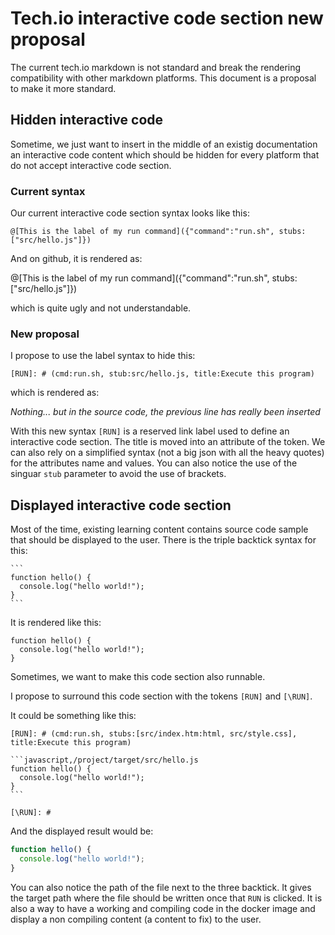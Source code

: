 # Tech.io interactive code section new proposal

The current tech.io markdown is not standard and break the rendering compatibility with other markdown platforms.
This document is a proposal to make it more standard.

## Hidden interactive code

Sometime, we just want to insert in the middle of an existig documentation an interactive code content which should be hidden for every platform that do not accept interactive code section.

### Current syntax

Our current interactive code section syntax looks like this:
```
@[This is the label of my run command]({"command":"run.sh", stubs:["src/hello.js"]})
```
And on github, it is rendered as:

@[This is the label of my run command]({"command":"run.sh", stubs:["src/hello.js"]})

which is quite ugly and not understandable.

### New proposal

I propose to use the label syntax to hide this:
```
[RUN]: # (cmd:run.sh, stub:src/hello.js, title:Execute this program)
```
which is rendered as:

[RUN]: # (command:run.sh, stub:src/hello.js, title:Execute this program)

_Nothing... but in the source code, the previous line has really been inserted_

With this new syntax `[RUN]` is a reserved link label used to define an interactive code section. The title is moved into an attribute of the token. We can also rely on a simplified syntax (not a big json with all the heavy quotes) for the attributes name and values. You can also notice the use of the singuar `stub` parameter to avoid the use of brackets.

## Displayed interactive code section

Most of the time, existing learning content contains source code sample that should be displayed to the user. There is the triple backtick syntax for this:

````
```
function hello() {
  console.log("hello world!");
}
```
````

It is rendered like this:

```
function hello() {
  console.log("hello world!");
}
```

Sometimes, we want to make this code section also runnable.

I propose to surround this code section with the tokens `[RUN]` and `[\RUN]`.

It could be something like this:

````
[RUN]: # (cmd:run.sh, stubs:[src/index.htm:html, src/style.css], title:Execute this program)

```javascript,/project/target/src/hello.js
function hello() {
  console.log("hello world!");
}
```

[\RUN]: #
````

And the displayed result would be:

[RUN]: # (cmd:run.sh, stubs:[src/index.htm:html, src/style.css], title:Execute this program)

```javascript,/project/target/src/hello.js
function hello() {
  console.log("hello world!");
}
```

[\RUN]: #

You can also notice the path of the file next to the three backtick. It gives the target path where the file should be written once that `RUN` is clicked. It is also a way to have a working and compiling code in the docker image and display a non compiling content (a content to fix) to the user.
